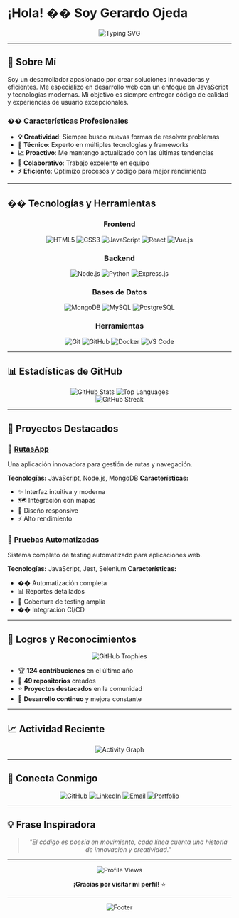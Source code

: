 # ¡Hola! �� Soy Gerardo Ojeda

<div align="center">
  <img src="https://readme-typing-svg.demolab.com?font=Fira+Code&pause=1000&color=00D4FF&center=true&vCenter=true&width=435&lines=Desarrollador+Full+Stack;Especialista+en+JavaScript;Apasionado+por+la+tecnología;Siempre+aprendiendo+algo+nuevo" alt="Typing SVG" />
</div>

---

## 🚀 Sobre Mí

Soy un desarrollador apasionado por crear soluciones innovadoras y eficientes. Me especializo en desarrollo web con un enfoque en JavaScript y tecnologías modernas. Mi objetivo es siempre entregar código de calidad y experiencias de usuario excepcionales.

### �� Características Profesionales

- **💡 Creatividad**: Siempre busco nuevas formas de resolver problemas
- **🔧 Técnico**: Experto en múltiples tecnologías y frameworks
- **📈 Proactivo**: Me mantengo actualizado con las últimas tendencias
- **🤝 Colaborativo**: Trabajo excelente en equipo
- **⚡ Eficiente**: Optimizo procesos y código para mejor rendimiento

---

## ��️ Tecnologías y Herramientas

<div align="center">

### Frontend
![HTML5](https://img.shields.io/badge/HTML5-E34F26?style=for-the-badge&logo=html5&logoColor=white)
![CSS3](https://img.shields.io/badge/CSS3-1572B6?style=for-the-badge&logo=css3&logoColor=white)
![JavaScript](https://img.shields.io/badge/JavaScript-F7DF1E?style=for-the-badge&logo=javascript&logoColor=black)
![React](https://img.shields.io/badge/React-20232A?style=for-the-badge&logo=react&logoColor=61DAFB)
![Vue.js](https://img.shields.io/badge/Vue.js-4FC08D?style=for-the-badge&logo=vue.js&logoColor=white)

### Backend
![Node.js](https://img.shields.io/badge/Node.js-43853D?style=for-the-badge&logo=node.js&logoColor=white)
![Python](https://img.shields.io/badge/Python-3776AB?style=for-the-badge&logo=python&logoColor=white)
![Express.js](https://img.shields.io/badge/Express.js-404D59?style=for-the-badge)

### Bases de Datos
![MongoDB](https://img.shields.io/badge/MongoDB-4EA94B?style=for-the-badge&logo=mongodb&logoColor=white)
![MySQL](https://img.shields.io/badge/MySQL-00000F?style=for-the-badge&logo=mysql&logoColor=white)
![PostgreSQL](https://img.shields.io/badge/PostgreSQL-316192?style=for-the-badge&logo=postgresql&logoColor=white)

### Herramientas
![Git](https://img.shields.io/badge/Git-F05032?style=for-the-badge&logo=git&logoColor=white)
![GitHub](https://img.shields.io/badge/GitHub-100000?style=for-the-badge&logo=github&logoColor=white)
![Docker](https://img.shields.io/badge/Docker-2496ED?style=for-the-badge&logo=docker&logoColor=white)
![VS Code](https://img.shields.io/badge/VS_Code-007ACC?style=for-the-badge&logo=visual-studio-code&logoColor=white)

</div>

---

## 📊 Estadísticas de GitHub

<div align="center">
  <img src="https://github-readme-stats.vercel.app/api?username=gerardoojeda47&show_icons=true&theme=tokyonight&hide_border=true&count_private=true" alt="GitHub Stats" />
  
  <img src="https://github-readme-stats.vercel.app/api/top-langs/?username=gerardoojeda47&layout=compact&theme=tokyonight&hide_border=true" alt="Top Languages" />
</div>

<div align="center">
  <img src="https://github-readme-streak-stats.herokuapp.com/?user=gerardoojeda47&theme=tokyonight&hide_border=true" alt="GitHub Streak" />
</div>

---

## 🎯 Proyectos Destacados

### 🚀 [RutasApp](https://github.com/gerardoojeda47/rutasapp)
Una aplicación innovadora para gestión de rutas y navegación.

**Tecnologías:** JavaScript, Node.js, MongoDB
**Características:**
- ✨ Interfaz intuitiva y moderna
- 🗺️ Integración con mapas
- 📱 Diseño responsive
- ⚡ Alto rendimiento

### 🧪 [Pruebas Automatizadas](https://github.com/gerardoojeda47/-Pruebas-Automatizadas...)
Sistema completo de testing automatizado para aplicaciones web.

**Tecnologías:** JavaScript, Jest, Selenium
**Características:**
- �� Automatización completa
- 📊 Reportes detallados
- 🎯 Cobertura de testing amplia
- �� Integración CI/CD

---

## 🌟 Logros y Reconocimientos

<div align="center">

![GitHub Trophies](https://github-profile-trophy.vercel.app/?username=gerardoojeda47&theme=tokyonight&no-frame=true&row=1&column=7)

</div>

- 🏆 **124 contribuciones** en el último año
- 🎯 **49 repositorios** creados
- ⭐ **Proyectos destacados** en la comunidad
- 🚀 **Desarrollo continuo** y mejora constante

---

## 📈 Actividad Reciente

<div align="center">
  <img src="https://github-readme-activity-graph.vercel.app/graph?username=gerardoojeda47&theme=tokyonight&hide_border=true&custom_title=Actividad%20de%20GitHub" alt="Activity Graph" />
</div>

---

## 🤝 Conecta Conmigo

<div align="center">

[![GitHub](https://img.shields.io/badge/GitHub-100000?style=for-the-badge&logo=github&logoColor=white)](https://github.com/gerardoojeda47)
[![LinkedIn](https://img.shields.io/badge/LinkedIn-0077B5?style=for-the-badge&logo=linkedin&logoColor=white)](https://linkedin.com/in/gerardo-ojeda)
[![Email](https://img.shields.io/badge/Email-D14836?style=for-the-badge&logo=gmail&logoColor=white)](mailto:gerardo.ojeda@email.com)
[![Portfolio](https://img.shields.io/badge/Portfolio-FF5722?style=for-the-badge&logo=firebase&logoColor=white)](https://gerardoojeda.dev)

</div>

---

## 💡 Frase Inspiradora

<div align="center">
  
> *"El código es poesía en movimiento, cada línea cuenta una historia de innovación y creatividad."*

</div>

---

<div align="center">
  
![Profile Views](https://komarev.com/ghpvc/?username=gerardoojeda47&style=for-the-badge&color=blue)

**¡Gracias por visitar mi perfil!** ⭐

</div>

---

<div align="center">
  <img src="https://capsule-render.vercel.app/api?type=waving&color=gradient&height=100&section=footer" alt="Footer" />
</div>
